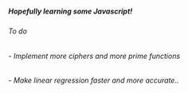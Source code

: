 ##### Hopefully learning some Javascript!

###### To do

###### - Implement more ciphers and more prime functions
###### - Make linear regression faster and more accurate..
